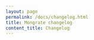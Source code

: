 ```yaml
---
layout: page
permalink: /docs/changelog.html
title: Mongrate changelog
content_title: Changelog
---
```

